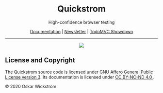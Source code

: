 <div align=center>
<h1>Quickstrom</h1>
<p>High-confidence browser testing</p>
<p>
  <a href="https://quickstrom.io/">Documentation</a>
  | <a href="https://buttondown.email/webcheck">Newsletter</a>
  | <a href="https://wickstrom.tech/programming/2020/07/02/the-todomvc-showdown-testing-with-webcheck.html">TodoMVC Showdown</a>
  
</p>
</div>

<hr>

<p align=center>
  <a href="https://github.com/quickstrom/quickstrom/actions?query=workflow%3ATest">
    <img src="https://github.com/quickstrom/quickstrom/workflows/Build%20and%20test/badge.svg?branch=main" />
  </a>
</p>

## License and Copyright

The Quickstrom source code is licensed under [GNU Affero General Public
License version 3](https://www.gnu.org/licenses/agpl-3.0.html). Its
documentation is licensed under [CC BY-NC-ND 4.0
](https://creativecommons.org/licenses/by-nc-nd/4.0/deed.en).

&copy; 2020 Oskar Wickström
